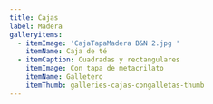 ```yaml
---
title: Cajas
label: Madera
galleryitems:
  - itemImage: 'CajaTapaMadera B&N 2.jpg '
    itemName: Caja de té
  - itemCaption: Cuadradas y rectangulares
    itemImage: Con tapa de metacrilato
    itemName: Galletero
    itemThumb: galleries-cajas-congalletas-thumb
---
```


